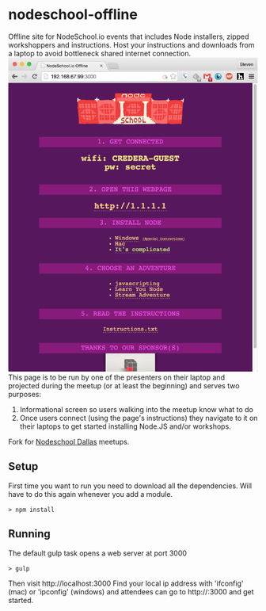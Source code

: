 nodeschool-offline
==================

Offline site for NodeSchool.io events that includes Node installers, zipped workshoppers and instructions.  Host your instructions and downloads from a laptop to avoid bottleneck shared internet connection.
![Nodeschool-offline in action](./nodeschool-offline-demo.png)
This page is to be run by one of the presenters on their laptop and projected during the meetup (or at least the beginning) and serves two purposes:

1. Informational screen so users walking into the meetup know what to do
2. Once users connect (using the page's instructions) they navigate to it on their laptops to get started installing Node.JS and/or workshops.

Fork for [Nodeschool Dallas](https://github.com/nodeschool/dallas) meetups.

## Setup

First time you want to run you need to download all the dependencies.  Will have to do this again whenever you add a module.
```
> npm install
```

## Running

The default gulp task opens a web server at port 3000
```
> gulp
```
Then visit http://localhost:3000
Find your local ip address with 'ifconfig' (mac) or 'ipconfig' (windows) and attendees can go to http://<your-ip>:3000 and get started.
